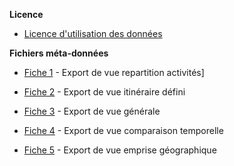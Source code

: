 **Licence**

- [Licence d'utilisation des données](medias/licences-et-metadonnees/licence-utilisation-donnees.pdf) 
<p></p>

**Fichiers méta-données**

- [Fiche 1](medias/licences-et-metadonnees/Fichemetadonnees_1.pdf) - Export de vue repartition activités]
<p></p>

- [Fiche 2](medias/licences-et-metadonnees/Fichemetadonnees_2.pdf) - Export de vue itinéraire défini
<p></p>

- [Fiche 3](medias/licences-et-metadonnees/Fichemetadonnees_3.pdf) - Export de vue générale
<p></p>

- [Fiche 4](medias/licences-et-metadonnees/Fichemetadonnees_4.pdf) - Export de vue comparaison temporelle
<p></p>

- [Fiche 5](medias/licences-et-metadonnees/Fichemetadonnees_5.pdf) - Export de vue emprise géographique
<p></p>
